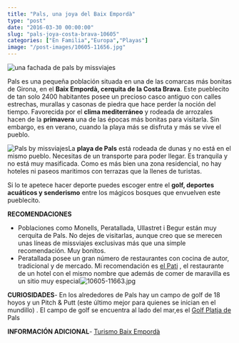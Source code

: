 ```yaml
---
title: "Pals, una joya del Baix Empordà"
type: "post"
date: "2016-03-30 00:00:00"
slug: "pals-joya-costa-brava-10605"
categories: ["En Familia","Europa","Playas"]
image: "/post-images/10605-11656.jpg"
---
```


   
  
![una fachada de pals by missviajes](/post-images/10605-11656.jpg)  
  
   
  
Pals es una pequeña población situada en una de las comarcas más bonitas de Girona, en el **Baix Empordà, cerquita de la Costa Brava**. Este pueblecito de tan solo 2400 habitantes posee un precioso casco antiguo con calles estrechas, murallas y casonas de piedra que hace perder la noción del tiempo. Favorecida por el **clima mediterráneo** y rodeada de arrozales hacen de la **primavera** una de las épocas más bonitas para visitarla. Sin embargo, es en verano, cuando la playa más se disfruta y más se vive el pueblo.  
  
![Pals by missviajes](/post-images/10605-11661.jpg "Pals by missviajes")La **playa de Pals** está rodeada de dunas y no está en el mismo pueblo. Necesitas de un transporte para poder llegar. Es tranquila y no está muy masificada. Como es más bien una zona residencial, no hay hoteles ni paseos maritimos con terrazas que la llenes de turistas.  
  
Si lo te apetece hacer deporte puedes escoger entre el **golf, deportes acuáticos y senderismo** entre los mágicos bosques que envuelven este pueblecito.  
  
**RECOMENDACIONES**

- Poblaciones como Monells, Peratallada, Ullastret i Begur están muy cerquita de Pals. No dejes de visitarlas, aunque creo que se merecen unas líneas de missviajes exclusivas más que una simple recomendación. Muy bonitos.
- Peratallada posee un gran número de restaurantes con cocina de autor, tradicional y de mercado. Mi recomendación es [el Pati](http://www.hotelelpati.net/cat/index.htm) , el restaurante de un hotel con el mismo nombre que además de comer de maravilla es un sitio muy especial![10605-11663.jpg](/post-images/10605-11663.jpg "10605-11663.jpg")

**CURIOSIDADES**- En los alrededores de Pals hay un campo de golf de 18 hoyos y un Pitch &amp; Putt (este último mejor para quienes se inician en el mundillo) . El campo de golf se encuentra al lado del mar,es el [Golf Platja de](http://www.golfplatjadepals.com/) Pals

**INFORMACIÓN ADICIONAL**- [Turismo Baix Empordà](http://www.visitpals.com/es/homeDefault.aspx?ACCIO=PORTALENC&NIVELL=6579D32CB08575F9BB1661DC2C112C3AB9F30686E0159B02)